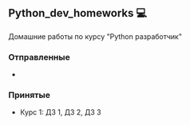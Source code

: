 ## Python_dev_homeworks :computer:
Домашние работы по курсу "Python разработчик"

### Отправленные
- 

### Принятые
- Курс 1: ДЗ 1, ДЗ 2, ДЗ 3
